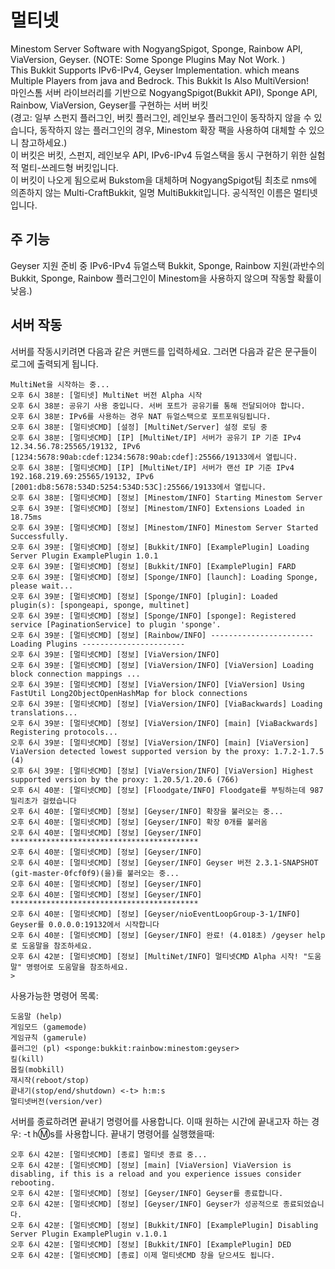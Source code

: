 # 멀티넷
Minestom Server Software with NogyangSpigot, Sponge, Rainbow API, ViaVersion, Geyser. (NOTE: Some Sponge Plugins May Not Work. )                                                                                                                                           
 This Bukkit Supports IPv6-IPv4, Geyser Implementation. which means Multiple Players from java and Bedrock.
 This Bukkit Is Also MultiVersion!                                                                                                                                                                                                                                                                                                                                                                                                                                                                                                                   
 마인스톰 서버 라이브러리를 기반으로 NogyangSpigot(Bukkit API), Sponge API, Rainbow, ViaVersion, Geyser를 구현하는 서버 버킷                 
 (경고: 일부 스펀지 플러그인, 버킷 플러그인, 레인보우 플러그인이 동작하지 않을 수 있습니다, 동작하지 않는 플러그인의 경우, Minestom 확장 팩을 사용하여 대체할 수 있으니 참고하세요.)                                                                                     
이 버킷은 버킷, 스펀지, 레인보우 API, IPv6-IPv4 듀얼스택을 동시 구현하기 위한 실험적 멀티-쓰레드형 버킷입니다.                               
이 버킷이 나오게 됨으로써 Bukstom을 대체하며 NogyangSpigot팀 최초로 nms에 의존하지 않는 Multi-CraftBukkit, 일명 MultiBukkit입니다.
공식적인 이름은 멀티넷입니다.
## 주 기능
Geyser 지원 준비 중
IPv6-IPv4 듀얼스택
Bukkit, Sponge, Rainbow 지원(과반수의 Bukkit, Sponge, Rainbow 플러그인이 Minestom을 사용하지 않으며 작동할 확률이 낮음.)
## 서버 작동
서버를 작동시키려면 다음과 같은 커맨드를 입력하세요.
그러면 다음과 같은 문구들이 로그에 출력되게 됩니다.
```
MultiNet을 시작하는 중...
오후 6시 38분: [멀티넷] MultiNet 버전 Alpha 시작
오후 6시 38분: 공유기 사용 중입니다. 서버 포트가 공유기를 통해 전달되어야 합니다.
오후 6시 38분: IPv6를 사용하는 경우 NAT 듀얼스택으로 포트포워딩됩니다.
오후 6시 38분: [멀티넷CMD] [설정] [MultiNet/Server] 설정 로딩 중
오후 6시 38분: [멀티넷CMD] [IP] [MultiNet/IP] 서버가 공유기 IP 기준 IPv4 12.34.56.78:25565/19132, IPv6 [1234:5678:90ab:cdef:1234:5678:90ab:cdef]:25566/19133에서 열립니다.
오후 6시 38분: [멀티넷CMD] [IP] [MultiNet/IP] 서버가 랜선 IP 기준 IPv4 192.168.219.69:25565/19132, IPv6 [2001:db8:5678:534D:5254:534D:53C]:25566/19133에서 열립니다. 
오후 6시 38분: [멀티넷CMD] [정보] [Minestom/INFO] Starting Minestom Server
오후 6시 39분: [멀티넷CMD] [정보] [Minestom/INFO] Extensions Loaded in 18.75ms
오후 6시 39분: [멀티넷CMD] [정보] [Minestom/INFO] Minestom Server Started Successfully.
오후 6시 39분: [멀티넷CMD] [정보] [Bukkit/INFO] [ExamplePlugin] Loading Server Plugin ExamplePlugin 1.0.1
오후 6시 39분: [멀티넷CMD] [정보] [Bukkit/INFO] [ExamplePlugin] FARD
오후 6시 39분: [멀티넷CMD] [정보] [Sponge/INFO] [launch]: Loading Sponge, please wait...
오후 6시 39분: [멀티넷CMD] [정보] [Sponge/INFO] [plugin]: Loaded plugin(s): [spongeapi, sponge, multinet]
오후 6시 39분: [멀티넷CMD] [정보] [Sponge/INFO] [sponge]: Registered service [PaginationService] to plugin 'sponge'.
오후 6시 39분: [멀티넷CMD] [정보] [Rainbow/INFO] ----------------------- Loading Plugins -----------------------
오후 6시 39분: [멀티넷CMD] [정보] [ViaVersion/INFO]
오후 6시 39분: [멀티넷CMD] [정보] [ViaVersion/INFO] [ViaVersion] Loading block connection mappings ...
오후 6시 39분: [멀티넷CMD] [정보] [ViaVersion/INFO] [ViaVersion] Using FastUtil Long2ObjectOpenHashMap for block connections
오후 6시 39분: [멀티넷CMD] [정보] [ViaVersion/INFO] [ViaBackwards] Loading translations...
오후 6시 39분: [멀티넷CMD] [정보] [ViaVersion/INFO] [main] [ViaBackwards] Registering protocols...
오후 6시 39분: [멀티넷CMD] [정보] [ViaVersion/INFO] [main] [ViaVersion] ViaVersion detected lowest supported version by the proxy: 1.7.2-1.7.5 (4)
오후 6시 39분: [멀티넷CMD] [정보] [ViaVersion/INFO] [ViaVersion] Highest supported version by the proxy: 1.20.5/1.20.6 (766)
오후 6시 40분: [멀티넷CMD] [정보] [Floodgate/INFO] Floodgate를 부팅하는데 987밀리초가 걸렸습니다
오후 6시 40분: [멀티넷CMD] [정보] [Geyser/INFO] 확장을 불러오는 중...
오후 6시 40분: [멀티넷CMD] [정보] [Geyser/INFO] 확장 0개를 불러옴
오후 6시 40분: [멀티넷CMD] [정보] [Geyser/INFO] ******************************************
오후 6시 40분: [멀티넷CMD] [정보] [Geyser/INFO]
오후 6시 40분: [멀티넷CMD] [정보] [Geyser/INFO] Geyser 버전 2.3.1-SNAPSHOT (git-master-0fcf0f9)(을)를 불러오는 중...
오후 6시 40분: [멀티넷CMD] [정보] [Geyser/INFO] 
오후 6시 40분: [멀티넷CMD] [정보] [Geyser/INFO] ******************************************
오후 6시 40분: [멀티넷CMD] [정보] [Geyser/nioEventLoopGroup-3-1/INFO] Geyser를 0.0.0.0:19132에서 시작합니다
오후 6시 40분: [멀티넷CMD] [정보] [Geyser/INFO] 완료! (4.018초) /geyser help로 도움말을 참조하세요.
오후 6시 42분: [멀티넷CMD] [정보] [MultiNet/INFO] 멀티넷CMD Alpha 시작! "도움말" 명령어로 도움말을 참조하세요.
>
```
사용가능한 명령어 목록:
```
도움말 (help)
게임모드 (gamemode)
게임규칙 (gamerule)
플러그인 (pl) <sponge:bukkit:rainbow:minestom:geyser>
킬(kill)
몹킬(mobkill)
재시작(reboot/stop)
끝내기(stop/end/shutdown) <-t> h:m:s
멀티넷버전(version/ver)
```
서버를 종료하려면 끝내기 명령어를 사용합니다.
이때 원하는 시간에 끝내고자 하는 경우: -t h:m:s를 사용합니다.
끝내기 명령어를 실행했을때:
```
오후 6시 42분: [멀티넷CMD] [종료] 멀티넷 종료 중...
오후 6시 42분: [멀티넷CMD] [정보] [main] [ViaVersion] ViaVersion is disabling, if this is a reload and you experience issues consider rebooting.
오후 6시 42분: [멀티넷CMD] [정보] [Geyser/INFO] Geyser를 종료합니다.
오후 6시 42분: [멀티넷CMD] [정보] [Geyser/INFO] Geyser가 성공적으로 종료되었습니다.
오후 6시 42분: [멀티넷CMD] [정보] [Bukkit/INFO] [ExamplePlugin] Disabling Server Plugin ExamplePlugin v.1.0.1
오후 6시 42분: [멀티넷CMD] [정보] [Bukkit/INFO] [ExamplePlugin] DED
오후 6시 42분: [멀티넷CMD] [종료] 이제 멀티넷CMD 창을 닫으셔도 됩니다.
```
